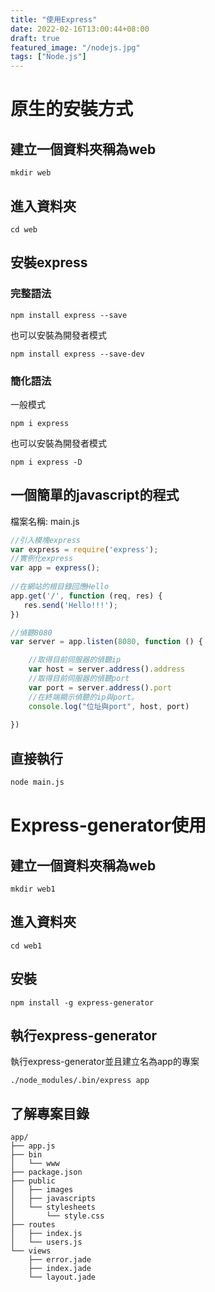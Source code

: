 ```yaml
---
title: "使用Express"
date: 2022-02-16T13:00:44+08:00
draft: true
featured_image: "/nodejs.jpg"
tags: ["Node.js"]
---
```


# 原生的安裝方式

## 建立一個資料夾稱為web
```
mkdir web
```

## 進入資料夾
```
cd web
```

## 安裝express

### 完整語法

```
npm install express --save
```
也可以安裝為開發者模式
```
npm install express --save-dev
```

### 簡化語法

一般模式
```
npm i express
```
也可以安裝為開發者模式
```
npm i express -D
```

## 一個簡單的javascript的程式

檔案名稱: main.js

```javascript
//引入模塊express
var express = require('express');
//實例化express
var app = express();
 
//在網站的根目錄回應Hello
app.get('/', function (req, res) {
   res.send('Hello!!!');
})

//偵聽8080
var server = app.listen(8080, function () {

    //取得目前伺服器的偵聽ip
    var host = server.address().address
    //取得目前伺服器的偵聽port
    var port = server.address().port
    //在終端顯示偵聽的ip與port。
    console.log("位址與port", host, port)
 
})
```

## 直接執行

```bash
node main.js
```

# Express-generator使用

## 建立一個資料夾稱為web

```
mkdir web1
```

## 進入資料夾

```
cd web1
```

## 安裝

```
npm install -g express-generator
```

## 執行express-generator

執行express-generator並且建立名為app的專案

```
./node_modules/.bin/express app
```

## 了解專案目錄

```
app/                                     
├── app.js                               
├── bin                                  
│   └── www                              
├── package.json                         
├── public                               
│   ├── images                           
│   ├── javascripts                      
│   └── stylesheets                      
│       └── style.css                    
├── routes                               
│   ├── index.js                         
│   └── users.js                         
└── views                                
    ├── error.jade                       
    ├── index.jade                       
    └── layout.jade  
```

